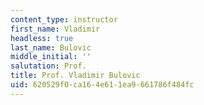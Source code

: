 ```yaml
---
content_type: instructor
first_name: Vladimir
headless: true
last_name: Bulovic
middle_initial: ''
salutation: Prof.
title: Prof. Vladimir Bulovic
uid: 620529f0-ca16-4e61-1ea9-661786f484fc
---
```

